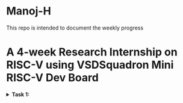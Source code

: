 # Manoj-H
This repo is intended to document the weekly progress
# A 4-week Research Internship on RISC-V using VSDSquadron Mini RISC-V Dev Board
<details>
  
<summary><b>Task 1:</b></summary>

install RISC-V GNU Toolchain

install Yosys

install iverilog

install gtkwave

# CLONING RISC-V GNU TOOLCHAIN

sudo apt install git-all # To install git

sudo apt-get install autoconf automake autotools-dev curl python3 libmpc-dev libmpfr-dev libgmp-dev gawk build-essential bison flex texinfo gperf libtool patchutils bc zlib1g-dev libexpat-dev make sure to install the dependencies
![riscv](https://github.com/manojhb552/Manoj-H/assets/154490935/4257ff16-e096-4527-8a48-393255067d6d)

# Create a opt dir
mkdir /opt/riscv try sudo incase of permission denial

In my case I created a driectory mkdir riscv 
![riscv2](https://github.com/manojhb552/Manoj-H/assets/154490935/34cec089-c85c-46ff-864f-afd145e71eb7)

# INSTALLING IVERILOG GTKWAVE & YOSYS

# YOSYS

git clone https://github.com/YosysHQ/yosys.git
cd yosys 
sudo apt-get install build-essential clang bison flex \libreadline-dev gawk tcl-dev libffi-dev git \ graphviz xdot pkg-config python3 libboost-system-dev\libboost-python-dev libboost-filesystem-dev zlib1g-dev
make config-gcc
make 
sudo make install
![WhatsApp Image 2024-02-22 at 18 37 22_0df5c6db](https://github.com/manojhb552/Manoj-H/assets/154490935/9ce8e042-4fb3-4565-a6e1-4c18ce6fb257)
![Screenshot 2024-02-22 183453](https://github.com/manojhb552/Manoj-H/assets/154490935/ed315fd4-ba62-4354-8d3b-ef34b98a1920)




# iVerilog

sudo apt-get install iverilog
![iverilog](https://github.com/manojhb552/Manoj-H/assets/154490935/40061254-bd60-464e-b768-498cfa4711f4)

# GTkWave

sudo apt-get install gtkwave

![gtk](https://github.com/manojhb552/Manoj-H/assets/154490935/d7514d6e-02fa-49df-988b-1fbfdcde3cf8)

